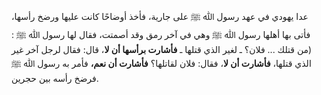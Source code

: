 عدا يهودي في عهد رسول ﷲ ﷺ على جارية، فأخذ أوضاحًا كانت عليها ورضخ رأسها، فأتى بها أهلها رسول ﷲ ﷺ وهي في آخر رمق وقد أصمتت، فقال لها رسول ﷲ ﷺ : (من قتلك ... فلان؟ ـ لغير الذي قتلها ـ **فأشارت برأسها أن لا**، قال: فقال لرجل آخر غير الذي قتلها، **فأشارت أن لا**، فقال: فلان لقاتلها؟ **فأشارت أن نعم،** فأمر به رسول ﷲ ﷺ فرضخ رأسه بين حجرين.